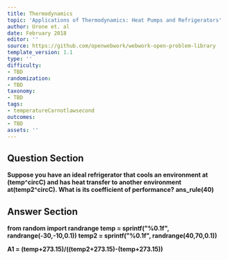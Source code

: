 ```yaml
---
title: Thermodynamics
topic: 'Applications of Thermodynamics: Heat Pumps and Refrigerators'
author: Urone et. al
date: February 2018
editor: ''
source: https://github.com/openwebwork/webwork-open-problem-library
template_version: 1.1
type: ''
difficulty:
- TBD
randomization:
- TBD
taxonomy:
- TBD
tags:
- temperatureCarnotlawsecond
outcomes:
- TBD
assets: ''
---
```


## Question Section 

<b>
Suppose you have an ideal refrigerator that cools an environment at (temp^circC) and has heat transfer to another environment at(temp2^circC). What is its coefficient of performance?
ans_rule(40)



## Answer Section

from random import randrange
temp = sprintf("%0.1f", randrange(-30,-10,0.1))
temp2 = sprintf("%0.1f", randrange(40,70,0.1))

A1 = (temp+273.15)/((temp2+273.15)-(temp+273.15))